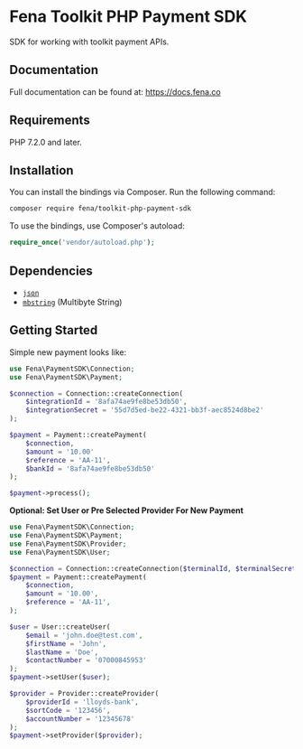# Fena Toolkit PHP Payment SDK

SDK for working with toolkit payment APIs.

## Documentation

Full documentation can be found at: https://docs.fena.co

## Requirements

PHP 7.2.0 and later.

## Installation

You can install the bindings via Composer. Run the following command:

```bash
composer require fena/toolkit-php-payment-sdk
```

To use the bindings, use Composer's autoload:

```php
require_once('vendor/autoload.php');
```

## Dependencies

- [`json`](https://secure.php.net/manual/en/book.json.php)
- [`mbstring`](https://secure.php.net/manual/en/book.mbstring.php) (Multibyte String)

## Getting Started

Simple new payment looks like:

```php
use Fena\PaymentSDK\Connection;
use Fena\PaymentSDK\Payment;

$connection = Connection::createConnection(
    $integrationId = '8afa74ae9fe8be53db50',
    $integrationSecret = '55d7d5ed-be22-4321-bb3f-aec8524d8be2'
);

$payment = Payment::createPayment(
    $connection,
    $amount = '10.00'
    $reference = 'AA-11',
    $bankId = '8afa74ae9fe8be53db50'
);

$payment->process();
```

**Optional: Set User or Pre Selected Provider For New Payment**

```php
use Fena\PaymentSDK\Connection;
use Fena\PaymentSDK\Payment;
use Fena\PaymentSDK\Provider;
use Fena\PaymentSDK\User;

$connection = Connection::createConnection($terminalId, $terminalSecret);
$payment = Payment::createPayment(
    $connection,
    $amount = '10.00',
    $reference = 'AA-11',
);

$user = User::createUser(
    $email = 'john.doe@test.com',
    $firstName = 'John',
    $lastName = 'Doe',
    $contactNumber = '07000845953'
);
$payment->setUser($user);

$provider = Provider::createProvider(
    $providerId = 'lloyds-bank',
    $sortCode = '123456',
    $accountNumber = '12345678'
);
$payment->setProvider($provider);
```
